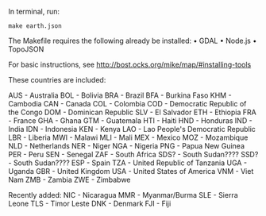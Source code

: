 In terminal, run:

	make earth.json





The Makefile requires the following already be installed:
• GDAL
• Node.js
• TopoJSON

For basic instructions, see http://bost.ocks.org/mike/map/#installing-tools


These countries are included:

AUS - Australia
BOL - Bolivia
BRA - Brazil
BFA - Burkina Faso
KHM - Cambodia
CAN - Canada
COL - Colombia
COD - Democratic Republic of the Congo
DOM - Dominican Republic
SLV - El Salvador
ETH - Ethiopia
FRA - France
GHA - Ghana
GTM - Guatemala
HTI - Haiti
HND - Honduras
IND - India
IDN - Indonesia
KEN - Kenya
LAO - Lao People's Democratic Republic
LBR - Liberia
MWI - Malawi
MLI - Mali
MEX - Mexico
MOZ - Mozambique
NLD - Netherlands
NER - Niger
NGA - Nigeria
PNG - Papua New Guinea
PER - Peru
SEN - Senegal
ZAF - South Africa
SDS? - South Sudan????
SSD? - South Sudan????
ESP - Spain
TZA - United Republic of Tanzania
UGA - Uganda
GBR - United Kingdom
USA - United States of America
VNM - Viet Nam
ZMB - Zambia
ZWE - Zimbabwe


Recently added:
NIC - Nicaragua
MMR - Myanmar/Burma
SLE - Sierra Leone
TLS - Timor Leste
DNK - Denmark
FJI - Fiji
